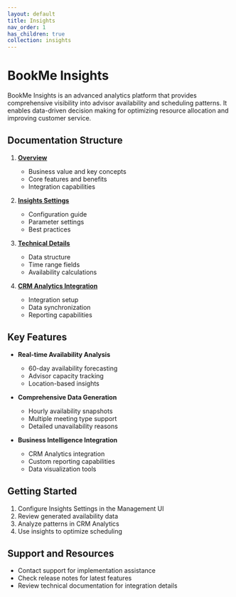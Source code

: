 ```yaml
---
layout: default
title: Insights
nav_order: 1
has_children: true
collection: insights
---
```


# BookMe Insights

BookMe Insights is an advanced analytics platform that provides comprehensive visibility into advisor availability and scheduling patterns. It enables data-driven decision making for optimizing resource allocation and improving customer service.

## Documentation Structure

1. **[Overview](overview.md)**
   - Business value and key concepts
   - Core features and benefits
   - Integration capabilities

2. **[Insights Settings](insights-setting.md)**
   - Configuration guide
   - Parameter settings
   - Best practices

3. **[Technical Details](insights-details.md)**
   - Data structure
   - Time range fields
   - Availability calculations

4. **[CRM Analytics Integration](crm-analytics.md)**
   - Integration setup
   - Data synchronization
   - Reporting capabilities

## Key Features

- **Real-time Availability Analysis**
  - 60-day availability forecasting
  - Advisor capacity tracking
  - Location-based insights

- **Comprehensive Data Generation**
  - Hourly availability snapshots
  - Multiple meeting type support
  - Detailed unavailability reasons

- **Business Intelligence Integration**
  - CRM Analytics integration
  - Custom reporting capabilities
  - Data visualization tools

## Getting Started

1. Configure Insights Settings in the Management UI
2. Review generated availability data
3. Analyze patterns in CRM Analytics
4. Use insights to optimize scheduling

## Support and Resources

- Contact support for implementation assistance
- Check release notes for latest features
- Review technical documentation for integration details
